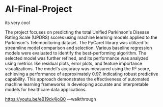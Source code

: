 # AI-Final-Project
its very cool

The project focuses on predicting the total Unified Parkinson's Disease Rating Scale (UPDRS) scores using machine learning models applied to the Parkinson's Telemonitoring dataset. The PyCaret library was utilized to streamline model comparison and selection. Various baseline regression models were evaluated to identify the best-performing algorithm. The selected model was further refined, and its performance was analyzed using metrics like residual plots, error plots, and feature importance visualizations. The model's accuracy was measured using the R² score, achieving a performance of approximately 0.97, indicating robust predictive capability. This approach demonstrates the effectiveness of automated machine learning frameworks in developing accurate and interpretable models for healthcare data applications.


https://youtu.be/eB19ck4joQ0 --walkthrough
